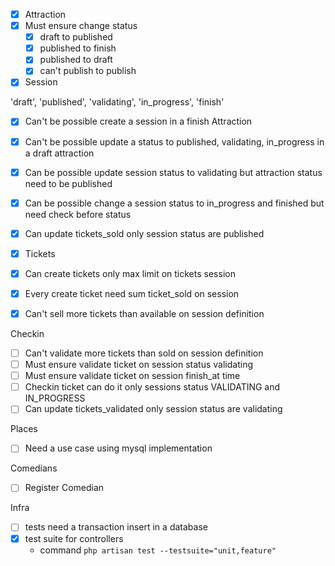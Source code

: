 
- [x] Attraction
- [x] Must ensure change status 
  - [x] draft to published
  - [x] published to finish
  - [x] published to draft
  - [x] can't publish to publish

- [x] Session

'draft', 'published', 'validating', 'in_progress', 'finish'

- [x] Can't be possible create a session in a finish Attraction
- [x] Can't be possible update a status to published, validating, in_progress in a draft attraction
- [x] Can be possible update session status to validating but attraction status need to be published
- [x] Can be possible change a session status to in_progress and finished but need check before status
- [x] Can update tickets_sold only session status are published

- [x] Tickets
- [x] Can create tickets only max limit on tickets session 
- [x] Every create ticket need sum ticket_sold on session
- [x] Can't sell more tickets than available on session definition

Checkin
- [ ] Can't validate more tickets than sold on session definition
- [ ] Must ensure validate ticket on session status validating
- [ ] Must ensure validate ticket on session finish_at time
- [ ] Checkin ticket can do it only sessions status VALIDATING and IN_PROGRESS
- [ ] Can update tickets_validated only session status are validating

Places 
- [ ] Need a use case using mysql implementation

Comedians 
- [ ] Register Comedian


Infra 
- [ ] tests need a transaction insert in a database
- [x] test suite for controllers
  - command  ```php artisan test --testsuite="unit,feature"```



